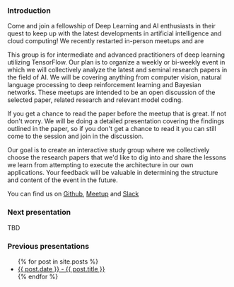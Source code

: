 ### Introduction

Come and join a fellowship of Deep Learning and AI enthusiasts in their quest to keep up with the latest developments in
artificial intelligence and cloud computing! We recently restarted in-person meetups and are 

This group is for intermediate and advanced practitioners of deep learning utilizing TensorFlow. Our plan is to organize
a weekly or bi-weekly event in which we will collectively analyze the latest and seminal research papers in the field of
AI. We will be covering anything from computer vision, natural language processing to deep reinforcement learning and
Bayesian networks. These meetups are intended to be an open discussion of the selected paper, related research and
relevant model coding.

If you get a chance to read the paper before the meetup that is great. If not don't worry. We will be doing a detailed
presentation covering the findings outlined in the paper, so if you don't get a chance to read it you can still come to
the session and join in the discussion.

Our goal is to create an interactive study group where we collectively choose the research papers that we'd like to dig
into and share the lessons we learn from attempting to execute the architecture in our own applications. Your feedback
will be valuable in determining the structure and content of the event in the future.

You can find us on [Github](https://github.com/The-Deep-Learning-Fellowship), [Meetup](https://www.meetup.com/fr-FR/gdgyyc/events/past/) and [Slack](gdgyyc.slack.com)

### Next presentation

TBD

### Previous presentations

<ul>
  {% for post in site.posts %}
    <li>
      <a href="{{ post.url }}">{{ post.date }} - {{ post.title }}</a>
    </li>
  {% endfor %}
</ul>
